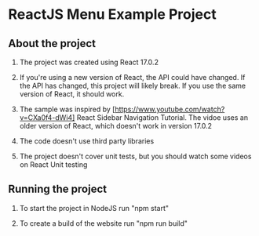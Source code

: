 # ReactJS Menu Example Project



## About the project

1. The project was created using React 17.0.2

2. If you're using a new version of React, the API could have changed. If the API has changed, this project will likely break. If you use the same version of React, it should work.

3. The sample was inspired by [https://www.youtube.com/watch?v=CXa0f4-dWi4] React Sidebar Navigation Tutorial. The vidoe uses an older version of React, which doesn't work in version 17.0.2

4. The code doesn't use third party libraries

5. The project doesn't cover unit tests, but you should watch some videos on React Unit testing

## Running the project

1. To start the project in NodeJS run "npm start"

2. To create a build of the website run "npm run build"

